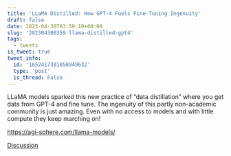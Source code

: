 ```yaml
---
title: 'LLaMA Distilled: How GPT-4 Fuels Fine-Tuning Ingenuity'
draft: false
date: 2023-04-30T03:59:19+00:00
slug: '202304300359-llama-distilled-gpt4'
tags:
  - tweets
is_tweet: true
tweet_info:
  id: '1652417301050949632'
  type: 'post'
  is_thread: False
---
```




LLaMA models sparked this new practice of “data distillation” where you get data from GPT-4 and fine tune. The ingenuity of this partly non-academic community is just amazing. Even with no access to models and with little compute they keep marching on!

<https://agi-sphere.com/llama-models/>

[Discussion](https://x.com/sytelus/status/1652417301050949632)

